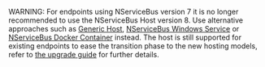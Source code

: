WARNING: For endpoints using NServiceBus version 7 it is no longer recommended to use the NServiceBus Host version 8. Use alternative approaches such as [Generic Host](/nservicebus/hosting/extensions-hosting), [NServiceBus Windows Service](/nservicebus/dotnet-templates.md#nservicebus-windows-service) or [NServiceBus Docker Container](/nservicebus/dotnet-templates.md#nservicebus-docker-container) instead. The host is still supported for existing endpoints to ease the transition phase to the new hosting models, refer to [the upgrade guide](/nservicebus/upgrades/host-7to8.md) for further details.
